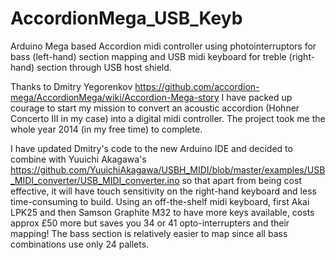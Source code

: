 AccordionMega_USB_Keyb
======================

Arduino Mega based Accordion midi controller using photointerruptors for bass (left-hand) section mapping and USB midi keyboard for treble (right-hand) section through USB host shield. 

Thanks to Dmitry Yegorenkov https://github.com/accordion-mega/AccordionMega/wiki/Accordion-Mega-story I have packed up courage to start my mission to convert an acoustic accordion (Hohner Concerto III in my case) into a digital midi controller.  The project took me the whole year 2014 (in my free time) to complete. 

I have updated Dmitry's code to the new Arduino IDE and decided to combine with Yuuichi Akagawa's https://github.com/YuuichiAkagawa/USBH_MIDI/blob/master/examples/USB_MIDI_converter/USB_MIDI_converter.ino
so that apart from being cost effective, it will have touch sensitivity on the right-hand keyboard and less time-consuming to build. Using an off-the-shelf midi keyboard, first Akai LPK25 and then Samson Graphite M32 to have more keys available, costs approx £50 more but saves you 34 or 41 opto-interrupters and their mapping!  The bass section is relatively easier to map since all bass combinations use only 24 pallets. 
